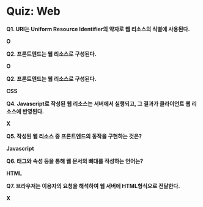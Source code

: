 # Quiz: Web

**Q1. URI는 Uniform Resource Identifier의 약자로 웹 리소스의 식별에 사용된다.**

**O**

**Q2. 프론트엔드는 웹 리소스로 구성된다.**

**O**

**Q2. 프론트엔드는 웹 리소스로 구성된다.**

**CSS**

**Q4. Javascript로 작성된 웹 리소스는 서버에서 실행되고, 그 결과가 클라이언트 웹 리소스에 반영된다.**

**X**

**Q5. 작성된 웹 리소스 중 프론트엔드의 동작을 구현하는 것은?**

**Javascript**

**Q6. 태그와 속성 등을 통해 웹 문서의 뼈대를 작성하는 언어는?**

**HTML**

**Q7. 브라우저는 이용자의 요청을 해석하여 웹 서버에 HTML형식으로 전달한다.**

**X**